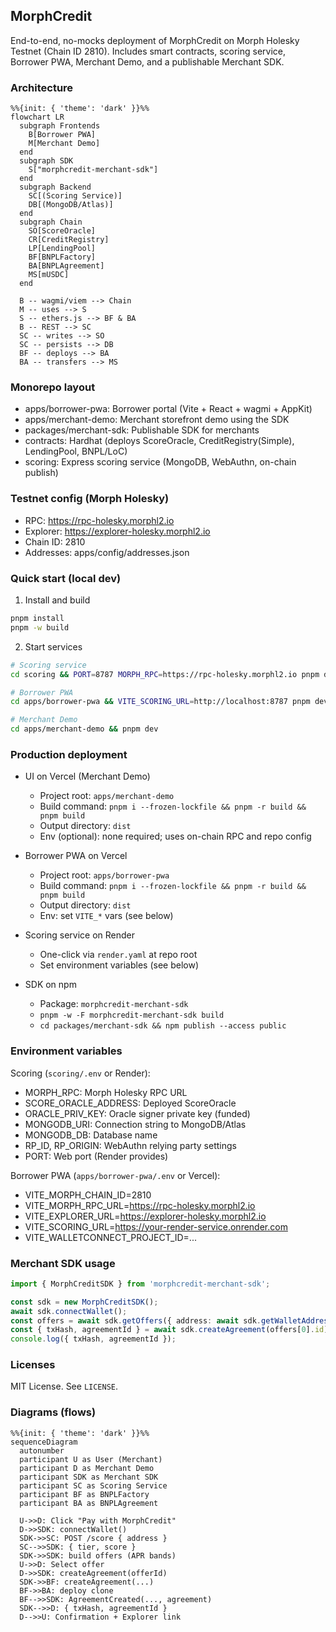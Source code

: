 ## MorphCredit

End-to-end, no-mocks deployment of MorphCredit on Morph Holesky Testnet (Chain ID 2810). Includes smart contracts, scoring service, Borrower PWA, Merchant Demo, and a publishable Merchant SDK.

### Architecture

```mermaid
%%{init: { 'theme': 'dark' }}%%
flowchart LR
  subgraph Frontends
    B[Borrower PWA]
    M[Merchant Demo]
  end
  subgraph SDK
    S["morphcredit-merchant-sdk"]
  end
  subgraph Backend
    SC[(Scoring Service)]
    DB[(MongoDB/Atlas)]
  end
  subgraph Chain
    SO[ScoreOracle]
    CR[CreditRegistry]
    LP[LendingPool]
    BF[BNPLFactory]
    BA[BNPLAgreement]
    MS[mUSDC]
  end

  B -- wagmi/viem --> Chain
  M -- uses --> S
  S -- ethers.js --> BF & BA
  B -- REST --> SC
  SC -- writes --> SO
  SC -- persists --> DB
  BF -- deploys --> BA
  BA -- transfers --> MS
```

### Monorepo layout

- apps/borrower-pwa: Borrower portal (Vite + React + wagmi + AppKit)
- apps/merchant-demo: Merchant storefront demo using the SDK
- packages/merchant-sdk: Publishable SDK for merchants
- contracts: Hardhat (deploys ScoreOracle, CreditRegistry(Simple), LendingPool, BNPL/LoC)
- scoring: Express scoring service (MongoDB, WebAuthn, on-chain publish)

### Testnet config (Morph Holesky)

- RPC: https://rpc-holesky.morphl2.io
- Explorer: https://explorer-holesky.morphl2.io
- Chain ID: 2810
- Addresses: apps/config/addresses.json

### Quick start (local dev)

1) Install and build

```bash
pnpm install
pnpm -w build
```

2) Start services

```bash
# Scoring service
cd scoring && PORT=8787 MORPH_RPC=https://rpc-holesky.morphl2.io pnpm dev

# Borrower PWA
cd apps/borrower-pwa && VITE_SCORING_URL=http://localhost:8787 pnpm dev

# Merchant Demo
cd apps/merchant-demo && pnpm dev
```

### Production deployment

- UI on Vercel (Merchant Demo)
  - Project root: `apps/merchant-demo`
  - Build command: `pnpm i --frozen-lockfile && pnpm -r build && pnpm build`
  - Output directory: `dist`
  - Env (optional): none required; uses on-chain RPC and repo config

- Borrower PWA on Vercel
  - Project root: `apps/borrower-pwa`
  - Build command: `pnpm i --frozen-lockfile && pnpm -r build && pnpm build`
  - Output directory: `dist`
  - Env: set `VITE_*` vars (see below)

- Scoring service on Render
  - One-click via `render.yaml` at repo root
  - Set environment variables (see below)

- SDK on npm
  - Package: `morphcredit-merchant-sdk`
  - `pnpm -w -F morphcredit-merchant-sdk build`
  - `cd packages/merchant-sdk && npm publish --access public`

### Environment variables

Scoring (`scoring/.env` or Render):
- MORPH_RPC: Morph Holesky RPC URL
- SCORE_ORACLE_ADDRESS: Deployed ScoreOracle
- ORACLE_PRIV_KEY: Oracle signer private key (funded)
- MONGODB_URI: Connection string to MongoDB/Atlas
- MONGODB_DB: Database name
- RP_ID, RP_ORIGIN: WebAuthn relying party settings
- PORT: Web port (Render provides)

Borrower PWA (`apps/borrower-pwa/.env` or Vercel):
- VITE_MORPH_CHAIN_ID=2810
- VITE_MORPH_RPC_URL=https://rpc-holesky.morphl2.io
- VITE_EXPLORER_URL=https://explorer-holesky.morphl2.io
- VITE_SCORING_URL=https://your-render-service.onrender.com
- VITE_WALLETCONNECT_PROJECT_ID=...

### Merchant SDK usage

```ts
import { MorphCreditSDK } from 'morphcredit-merchant-sdk';

const sdk = new MorphCreditSDK();
await sdk.connectWallet();
const offers = await sdk.getOffers({ address: await sdk.getWalletAddress()!, amount: 499.99 });
const { txHash, agreementId } = await sdk.createAgreement(offers[0].id);
console.log({ txHash, agreementId });
```

### Licenses

MIT License. See `LICENSE`.

### Diagrams (flows)

```mermaid
%%{init: { 'theme': 'dark' }}%%
sequenceDiagram
  autonumber
  participant U as User (Merchant)
  participant D as Merchant Demo
  participant SDK as Merchant SDK
  participant SC as Scoring Service
  participant BF as BNPLFactory
  participant BA as BNPLAgreement

  U->>D: Click "Pay with MorphCredit"
  D->>SDK: connectWallet()
  SDK->>SC: POST /score { address }
  SC-->>SDK: { tier, score }
  SDK->>SDK: build offers (APR bands)
  U->>D: Select offer
  D->>SDK: createAgreement(offerId)
  SDK->>BF: createAgreement(...)
  BF->>BA: deploy clone
  BF-->>SDK: AgreementCreated(..., agreement)
  SDK-->>D: { txHash, agreementId }
  D-->>U: Confirmation + Explorer link
```


